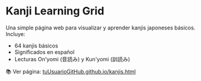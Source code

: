 # Kanji Learning Grid

Una simple página web para visualizar y aprender kanjis japoneses básicos. Incluye:

- 64 kanjis básicos
- Significados en español
- Lecturas On'yomi (音読み) y Kun'yomi (訓読み)

📚 Ver página: [tuUsuarioGitHub.github.io/kanjis.html](https://tuUsuarioGitHub.github.io/kanjis.html)
